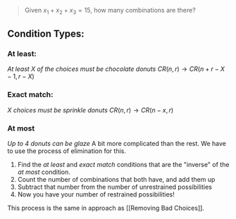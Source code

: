 > Given $x_{1} + x_{2} + x_{3} = 15$, how many combinations are there?


## Condition Types:

### At least:
*At least X of the choices must be chocolate donuts*
$CR(n, r) \rightarrow CR(n + r - X - 1, r - X)$
### Exact match:
*$X$ choices must be sprinkle donuts*
$CR(n, r) \rightarrow CR(n-x, r)$
### At most
*Up to 4 donuts can be glaze*
A bit more complicated than the rest. We have to use the process of elimination for this.

1. Find the *at least* and *exact match* conditions that are the "inverse" of the *at most* condition.
2. Count the number of combinations that both have, and add them up
3. Subtract that number from the number of unrestrained possibilities
4. Now you have your number of restrained possibilities!

This process is the same in approach as [[Removing Bad Choices]]. 